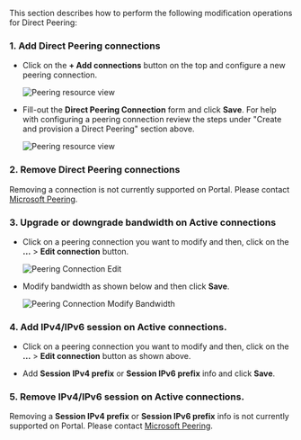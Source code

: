 This section describes how to perform the following modification operations for Direct Peering:

### 1. Add Direct Peering connections

* Click on the **+ Add connections** button on the top and configure a new peering connection.

    ![Peering resource view](../media/Peering_Direct_modify_addConnection.png)

* Fill-out the **Direct Peering Connection** form and click **Save**. For help with configuring a peering connection review the steps under "Create and provision a Direct Peering" section above.

    ![Peering resource view](../media/Peering_Direct_modify_saveNewConnection.png)

### 2. Remove Direct Peering connections

Removing a connection is not currently supported on Portal. Please contact [Microsoft Peering](mailto:peeringexperience@microsoft.com).

### 3. Upgrade or downgrade bandwidth on Active connections

* Click on a peering connection you want to modify and then, click on the **...** > **Edit connection** button.

    ![Peering Connection Edit](../media/Peering_Direct_modify_editConnection.png)

* Modify bandwidth as shown below and then click **Save**.

    ![Peering Connection Modify Bandwidth](../media/Peering_Direct_modify_editConnectionSettings.png)

### 4. Add IPv4/IPv6 session on Active connections.

* Click on a peering connection you want to modify and then, click on the **...** > **Edit connection** button as shown above.

* Add **Session IPv4 prefix** or **Session IPv6 prefix** info and click **Save**.

### 5. Remove IPv4/IPv6 session on Active connections.

Removing a **Session IPv4 prefix** or **Session IPv6 prefix** info is not currently supported on Portal. Please contact [Microsoft Peering](mailto:peeringexperience@microsoft.com).
